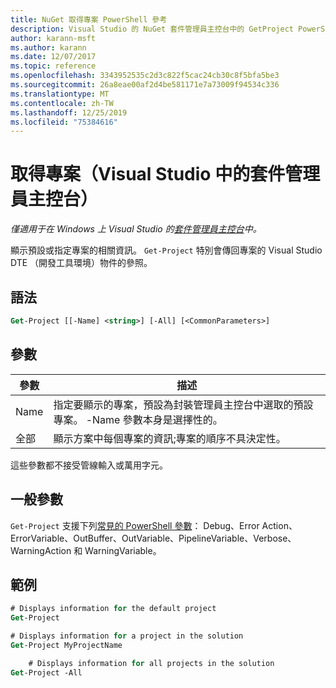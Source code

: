 ```yaml
---
title: NuGet 取得專案 PowerShell 參考
description: Visual Studio 的 NuGet 套件管理員主控台中的 GetProject PowerShell 命令參考。
author: karann-msft
ms.author: karann
ms.date: 12/07/2017
ms.topic: reference
ms.openlocfilehash: 3343952535c2d3c822f5cac24cb30c8f5bfa5be3
ms.sourcegitcommit: 26a8eae00af2d4be581171e7a73009f94534c336
ms.translationtype: MT
ms.contentlocale: zh-TW
ms.lasthandoff: 12/25/2019
ms.locfileid: "75384616"
---
```

# <a name="get-project-package-manager-console-in-visual-studio"></a>取得專案（Visual Studio 中的套件管理員主控台）

*僅適用于在 Windows 上 Visual Studio 的[套件管理員主控台](../../consume-packages/install-use-packages-powershell.md)中。*

顯示預設或指定專案的相關資訊。 `Get-Project` 特別會傳回專案的 Visual Studio DTE （開發工具環境）物件的參照。

## <a name="syntax"></a>語法

```ps
Get-Project [[-Name] <string>] [-All] [<CommonParameters>]
```

## <a name="parameters"></a>參數

| 參數 | 描述 |
| --- | --- |
| Name | 指定要顯示的專案，預設為封裝管理員主控台中選取的預設專案。 -Name 參數本身是選擇性的。 |
| 全部 | 顯示方案中每個專案的資訊;專案的順序不具決定性。 |

這些參數都不接受管線輸入或萬用字元。

## <a name="common-parameters"></a>一般參數

`Get-Project` 支援下列[常見的 PowerShell 參數](https://go.microsoft.com/fwlink/?LinkID=113216)： Debug、Error Action、ErrorVariable、OutBuffer、OutVariable、PipelineVariable、Verbose、WarningAction 和 WarningVariable。

## <a name="examples"></a>範例

```ps
# Displays information for the default project
Get-Project

# Displays information for a project in the solution
Get-Project MyProjectName

    # Displays information for all projects in the solution
Get-Project -All
```